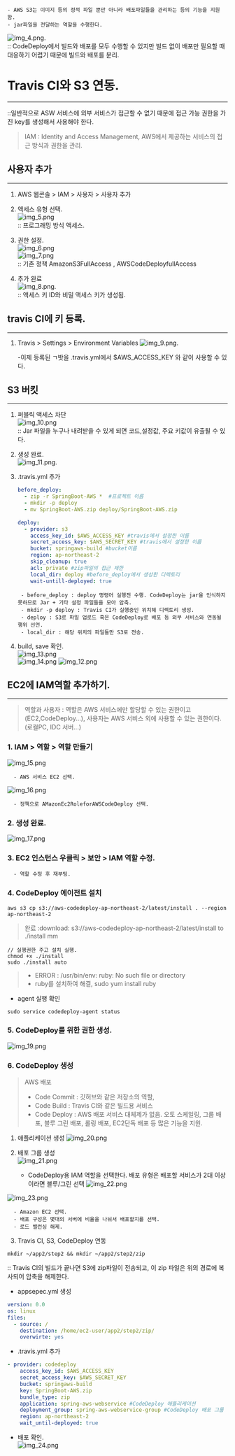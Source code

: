     - AWS S3는 이미지 등의 정적 파일 뿐만 아니라 배포파일들을 관리하는 등의 기능을 지원 함.
    - jar파일을 전달하는 역할을 수행한다.
![img_4.png](img_4.png).   
:: CodeDeploy에서 빌드와 배포를 모두 수행할 수 있지만 빌드 없이 배포만 필요할 때 대응하기 어렵기 때문에 빌드와 배포를 분리.

# Travis CI와 S3 연동.
******
::일반적으로 ASW 서비스에 외부 서비스가 접근할 수 없기 때문에 접근 가능 권한을 가진 key를 생성해서 사용해야 한다.

> IAM : Identity and Access Management, AWS에서 제공하는 서비스의 접근 방식과 권한을 관리.
## 사용자 추가
*****
1. AWS 웹콘솔 > IAM > 사용자 > 사용자 추가
   

2. 액세스 유형 선택.     
![img_5.png](img_5.png)         
   :: 프로그래밍 방식 액세스.


3. 권한 설정.      
   ![img_6.png](img_6.png)    
![img_7.png](img_7.png)     
   :: 기존 정책 AmazonS3FullAccess , AWSCodeDeployfullAccess 
   

4. 추가 완료              
![img_8.png](img_8.png).   
:: 액세스 키 ID와 비밀 액세스 키가 생성됨.
   

## travis CI에 키 등록.
*******
1. Travis > Settings > Environment Variables
![img_9.png](img_9.png).    
   
    -이제 등록된 ㄱ밧을 .travis.yml에서 $AWS_ACCESS_KEY 와 같이 사용할 수 있다.
   

## S3 버킷
********
1. 퍼블릭 액세스 차단     
![img_10.png](img_10.png)    
   :: Jar 파일을 누구나 내려받을 수 있게 되면 코드,설정값, 주요 키값이 유출될 수 있다.   
2. 생성 완료.   
![img_11.png](img_11.png).  
   
3. .travis.yml 추가
    ```yaml
    before_deploy:
      - zip -r SpringBoot-AWS *  #프로젝트 이름
      - mkdir -p deploy
      - mv SpringBoot-AWS.zip deploy/SpringBoot-AWS.zip
        
    deploy: 
      - provider: s3
        access_key_id: $AWS_ACCESS_KEY #travis에서 설정한 이름
        secret_access_key: $AWS_SECRET_KEY #travis에서 설정한 이름
        bucket: springaws-build #bucket이름
        region: ap-northeast-2
        skip_cleanup: true
        acl: private #zip파일의 접근 제한
        local_dir: deploy #before_deploy에서 생성한 디렉토리
        wait-untill-deployed: true
    ```
        - before_deploy : deploy 명령어 실행전 수행. CodeDeploy는 jar을 인식하지 못하므로 Jar + 기타 설정 파일들을 모아 압축.        
        - mkdir -p deploy : Travis CI가 실행중인 위치해 디렉토리 생성.
        - deploy : S3로 파일 업로드 혹은 CodeDeploy로 배포 등 외부 서비스와 연동될 행위 선언.
        - local_dir : 해당 위치의 파일들만 S3로 전송.

4. build, save 확인.        
![img_13.png](img_13.png)   
![img_14.png](img_14.png) 
![img_12.png](img_12.png)   

   
## EC2에 IAM역할 추가하기.
**********
> 역할과 사용자 : 역할은 AWS 서비스에만 할당할 수 있는 권한이고(EC2,CodeDeploy...), 사용자는 AWS 서비스 외에 사용할 수 있는 권한이다.(로컬PC, IDC 서버...)

### 1. IAM > 역할 > 역할 만들기     
![img_15.png](img_15.png)
   

      - AWS 서비스 EC2 선택.
   
![img_16.png](img_16.png)      
      
      - 정책으로 AMazonEc2RoleforAWSCodeDeploy 선택.
### 2. 생성 완료.
![img_17.png](img_17.png)
   
### 3. EC2 인스턴스 우클릭 > 보안 > IAM 역할 수정.     

      - 역할 수정 후 재부팅.

### 4. CodeDeploy 에이전트 설치
```
aws s3 cp s3://aws-codedeploy-ap-northeast-2/latest/install . --region ap-northeast-2
```

> 완료 :download: s3://aws-codedeploy-ap-northeast-2/latest/install to ./install
mm
```
// 실행권한 주고 설치 실행.
chmod +x ./install
sudo ./install auto
```

> - ERROR : /usr/bin/env: ruby: No such file or directory    
> - ruby를 설치하여 해결, sudo yum install ruby

- agent 실행 확인
```
sudo service codedeploy-agent status
```

### 5. CodeDeploy를 위한 권한 생성.
![img_19.png](img_19.png)


### 6. CodeDeploy 생성

> AWS 배포
> - Code Commit : 깃허브와 같은 저장소의 역할,
> - Code Build : Travis CI와 같은 빌드용 서비스
> - Code Deploy : AWS 배포 서비스 대체제가 없음. 오토 스케일링, 그룹 배포, 블루 그린 배포, 롤링 배포, EC2단독 배포 등 많은 기능을 지원.

1. 애플리케이션 생성
![img_20.png](img_20.png)

2. 배포 그룹 생성    
![img_21.png](img_21.png)      
   

      - CodeDeploy용 IAM 역할을 선택한다. 배포 유형은 배포할 서비스가 2대 이상이라면 블루/그린 선택
![img_22.png](img_22.png)          


   
![img_23.png](img_23.png)

      - Amazon EC2 선택.  
      - 배포 구성은 몇대의 서버에 비율을 나눠서 배포할지를 선택.
      - 로드 밸런싱 해제.

3. Travis CI, S3, CodeDeploy 연동

```
mkdir ~/app2/step2 && mkdir ~/app2/step2/zip
```
:: Travis CI의 빌드가 끝나면 S3에 zip파일이 전송되고, 이 zip 파일은 위의 경로에 복사되어 압축을 해제한다.


- appsepec.yml 생성
```yaml
version: 0.0
os: linux
files:
  - source: /
    destination: /home/ec2-user/app2/step2/zip/
    overwirte: yes
```

- .travis.yml 추가
```yaml
- provider: codedeploy
    access_key_id: $AWS_ACCESS_KEY
    secret_access_key: $AWS_SECRET_KEY
    bucket: springaws-build
    key: SpringBoot-AWS.zip
    bundle_type: zip
    application: spring-aws-webservice #CodeDeploy 애플리케이션
    deployment_group: spring-aws-webservice-group #CodeDeploy 배포 그룹
    region: ap-northeast-2
    wait_until-deployed: true
```
- 배포 확인.    
![img_24.png](img_24.png)

